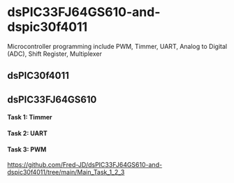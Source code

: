 # dsPIC33FJ64GS610-and-dspic30f4011
Microcontroller programming include PWM, Timmer, UART, Analog to Digital (ADC), Shift Register,  Multiplexer

## dsPIC30f4011


## dsPIC33FJ64GS610
#### Task 1: Timmer
#### Task 2: UART
#### Task 3: PWM
https://github.com/Fred-JD/dsPIC33FJ64GS610-and-dspic30f4011/tree/main/Main_Task_1_2_3
